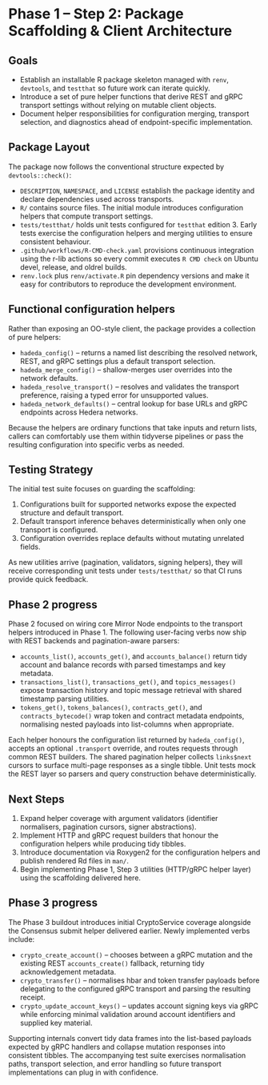 # Phase 1 – Step 2: Package Scaffolding & Client Architecture

## Goals
- Establish an installable R package skeleton managed with `renv`,
  `devtools`, and `testthat` so future work can iterate quickly.
- Introduce a set of pure helper functions that derive REST and gRPC
  transport settings without relying on mutable client objects.
- Document helper responsibilities for configuration merging,
  transport selection, and diagnostics ahead of endpoint-specific
  implementation.

## Package Layout
The package now follows the conventional structure expected by
`devtools::check()`:

- `DESCRIPTION`, `NAMESPACE`, and `LICENSE` establish the package
  identity and declare dependencies used across transports.
- `R/` contains source files. The initial module introduces
  configuration helpers that compute transport settings.
- `tests/testthat/` holds unit tests configured for `testthat`
  edition 3. Early tests exercise the configuration helpers and
  merging utilities to ensure consistent behaviour.
- `.github/workflows/R-CMD-check.yaml` provisions continuous
  integration using the r-lib actions so every commit executes
  `R CMD check` on Ubuntu devel, release, and oldrel builds.
- `renv.lock` plus `renv/activate.R` pin dependency versions and make
  it easy for contributors to reproduce the development environment.

## Functional configuration helpers
Rather than exposing an OO-style client, the package provides a
collection of pure helpers:

- `hadeda_config()` – returns a named list describing the resolved
  network, REST, and gRPC settings plus a default transport selection.
- `hadeda_merge_config()` – shallow-merges user overrides into the
  network defaults.
- `hadeda_resolve_transport()` – resolves and validates the transport
  preference, raising a typed error for unsupported values.
- `hadeda_network_defaults()` – central lookup for base URLs and gRPC
  endpoints across Hedera networks.

Because the helpers are ordinary functions that take inputs and return
lists, callers can comfortably use them within tidyverse pipelines or
pass the resulting configuration into specific verbs as needed.

## Testing Strategy
The initial test suite focuses on guarding the scaffolding:

1. Configurations built for supported networks expose the expected
   structure and default transport.
2. Default transport inference behaves deterministically when only one
   transport is configured.
3. Configuration overrides replace defaults without mutating unrelated
   fields.

As new utilities arrive (pagination, validators, signing helpers), they
will receive corresponding unit tests under `tests/testthat/` so that CI
runs provide quick feedback.

## Phase 2 progress

Phase 2 focused on wiring core Mirror Node endpoints to the transport
helpers introduced in Phase 1. The following user-facing verbs now ship
with REST backends and pagination-aware parsers:

- `accounts_list()`, `accounts_get()`, and `accounts_balance()` return
  tidy account and balance records with parsed timestamps and key
  metadata.
- `transactions_list()`, `transactions_get()`, and `topics_messages()`
  expose transaction history and topic message retrieval with shared
  timestamp parsing utilities.
- `tokens_get()`, `tokens_balances()`, `contracts_get()`, and
  `contracts_bytecode()` wrap token and contract metadata endpoints,
  normalising nested payloads into list-columns when appropriate.

Each helper honours the configuration list returned by
`hadeda_config()`, accepts an optional `.transport` override, and routes
requests through common REST builders. The shared pagination helper
collects `links$next` cursors to surface multi-page responses as a
single tibble. Unit tests mock the REST layer so parsers and query
construction behave deterministically.

## Next Steps
1. Expand helper coverage with argument validators (identifier
   normalisers, pagination cursors, signer abstractions).
2. Implement HTTP and gRPC request builders that honour the
   configuration helpers while producing tidy tibbles.
3. Introduce documentation via Roxygen2 for the configuration helpers and
   publish rendered Rd files in `man/`.
4. Begin implementing Phase 1, Step 3 utilities (HTTP/gRPC helper
   layer) using the scaffolding delivered here.

## Phase 3 progress

The Phase 3 buildout introduces initial CryptoService coverage alongside the
Consensus submit helper delivered earlier. Newly implemented verbs include:

- `crypto_create_account()` – chooses between a gRPC mutation and the existing
  REST `accounts_create()` fallback, returning tidy acknowledgement metadata.
- `crypto_transfer()` – normalises hbar and token transfer payloads before
  delegating to the configured gRPC transport and parsing the resulting
  receipt.
- `crypto_update_account_keys()` – updates account signing keys via gRPC while
  enforcing minimal validation around account identifiers and supplied key
  material.

Supporting internals convert tidy data frames into the list-based payloads
expected by gRPC handlers and collapse mutation responses into consistent
tibbles. The accompanying test suite exercises normalisation paths, transport
selection, and error handling so future transport implementations can plug in
with confidence.
